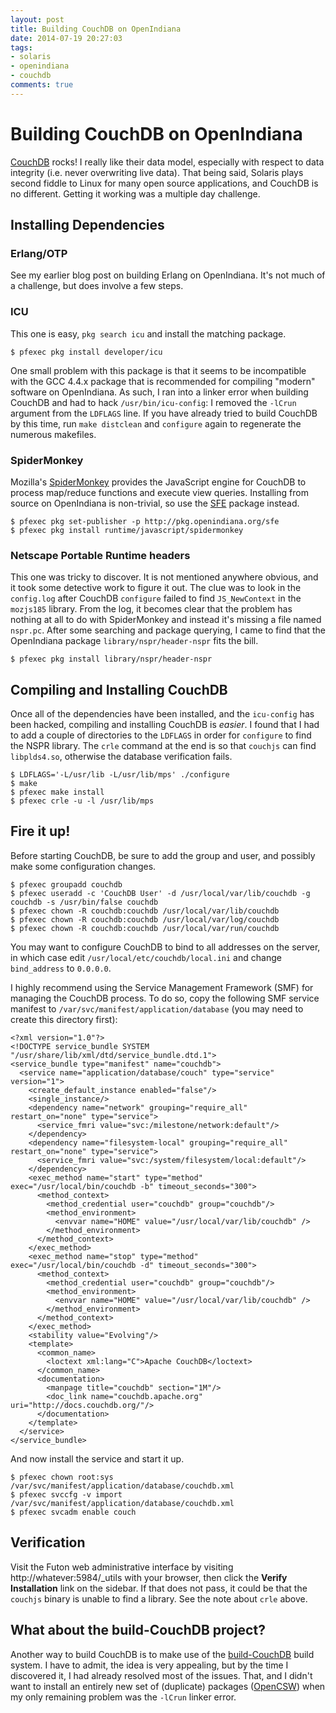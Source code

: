 ```yaml
---
layout: post
title: Building CouchDB on OpenIndiana
date: 2014-07-19 20:27:03
tags:
- solaris
- openindiana
- couchdb
comments: true
---
```


# Building CouchDB on OpenIndiana

[CouchDB](http://couchdb.apache.org) rocks! I really like their data model, especially with respect to data integrity (i.e. never overwriting live data). That being said, Solaris plays second fiddle to Linux for many open source applications, and CouchDB is no different. Getting it working was a multiple day challenge.

## Installing Dependencies

### Erlang/OTP

See my earlier blog post on building Erlang on OpenIndiana. It's not much of a challenge, but does involve a few steps.

### ICU

This one is easy, `pkg search icu` and install the matching package.

```
$ pfexec pkg install developer/icu
```

One small problem with this package is that it seems to be incompatible with the GCC 4.4.x package that is recommended for compiling "modern" software on OpenIndiana. As such, I ran into a linker error when building CouchDB and had to hack `/usr/bin/icu-config`: I removed the `-lCrun` argument from the `LDFLAGS` line. If you have already tried to build CouchDB by this time, run `make distclean` and `configure` again to regenerate the numerous makefiles.

### SpiderMonkey

Mozilla's [SpiderMonkey](https://developer.mozilla.org/en-US/docs/Mozilla/Projects/SpiderMonkey) provides the JavaScript engine for CouchDB to process map/reduce functions and execute view queries. Installing from source on OpenIndiana is non-trivial, so use the [SFE](http://wiki.openindiana.org/oi/Spec+Files+Extra+Repository) package instead.

```
$ pfexec pkg set-publisher -p http://pkg.openindiana.org/sfe
$ pfexec pkg install runtime/javascript/spidermonkey
```

### Netscape Portable Runtime headers

This one was tricky to discover. It is not mentioned anywhere obvious, and it took some detective work to figure it out. The clue was to look in the `config.log` after CouchDB `configure` failed to find `JS_NewContext` in the `mozjs185` library. From the log, it becomes clear that the problem has nothing at all to do with SpiderMonkey and instead it's missing a file named `nspr.pc`. After some searching and package querying, I came to find that the OpenIndiana package `library/nspr/header-nspr` fits the bill.

```
$ pfexec pkg install library/nspr/header-nspr
```

## Compiling and Installing CouchDB

Once all of the dependencies have been installed, and the `icu-config` has been hacked, compiling and installing CouchDB is _easier_. I found that I had to add a couple of directories to the `LDFLAGS` in order for `configure` to find the NSPR library. The `crle` command at the end is so that `couchjs` can find `libplds4.so`, otherwise the database verification fails.

```
$ LDFLAGS='-L/usr/lib -L/usr/lib/mps' ./configure
$ make
$ pfexec make install
$ pfexec crle -u -l /usr/lib/mps
```

## Fire it up!

Before starting CouchDB, be sure to add the group and user, and possibly make some configuration changes.

```
$ pfexec groupadd couchdb
$ pfexec useradd -c 'CouchDB User' -d /usr/local/var/lib/couchdb -g couchdb -s /usr/bin/false couchdb
$ pfexec chown -R couchdb:couchdb /usr/local/var/lib/couchdb
$ pfexec chown -R couchdb:couchdb /usr/local/var/log/couchdb
$ pfexec chown -R couchdb:couchdb /usr/local/var/run/couchdb
```

You may want to configure CouchDB to bind to all addresses on the server, in which case edit `/usr/local/etc/couchdb/local.ini` and change `bind_address` to `0.0.0.0`.

I highly recommend using the Service Management Framework (SMF) for managing the CouchDB process. To do so, copy the following SMF service manifest to `/var/svc/manifest/application/database` (you may need to create this directory first):

```
<?xml version="1.0"?>
<!DOCTYPE service_bundle SYSTEM "/usr/share/lib/xml/dtd/service_bundle.dtd.1">
<service_bundle type="manifest" name="couchdb">
  <service name="application/database/couch" type="service" version="1">
    <create_default_instance enabled="false"/>
    <single_instance/>
    <dependency name="network" grouping="require_all" restart_on="none" type="service">
      <service_fmri value="svc:/milestone/network:default"/>
    </dependency>
    <dependency name="filesystem-local" grouping="require_all" restart_on="none" type="service">
      <service_fmri value="svc:/system/filesystem/local:default"/>
    </dependency>
    <exec_method name="start" type="method" exec="/usr/local/bin/couchdb -b" timeout_seconds="300">
      <method_context>
        <method_credential user="couchdb" group="couchdb"/>
        <method_environment>
          <envvar name="HOME" value="/usr/local/var/lib/couchdb" />
        </method_environment>
      </method_context>
    </exec_method>
    <exec_method name="stop" type="method" exec="/usr/local/bin/couchdb -d" timeout_seconds="300">
      <method_context>
        <method_credential user="couchdb" group="couchdb"/>
        <method_environment>
          <envvar name="HOME" value="/usr/local/var/lib/couchdb" />
        </method_environment>
      </method_context>
    </exec_method>
    <stability value="Evolving"/>
    <template>
      <common_name>
        <loctext xml:lang="C">Apache CouchDB</loctext>
      </common_name>
      <documentation>
        <manpage title="couchdb" section="1M"/>
        <doc_link name="couchdb.apache.org" uri="http://docs.couchdb.org/"/>
      </documentation>
    </template>
  </service>
</service_bundle>
```

And now install the service and start it up.

```
$ pfexec chown root:sys /var/svc/manifest/application/database/couchdb.xml
$ pfexec svccfg -v import /var/svc/manifest/application/database/couchdb.xml
$ pfexec svcadm enable couch
```

## Verification

Visit the Futon web administrative interface by visiting http://whatever:5984/_utils with your browser, then click the __Verify Installation__ link on the sidebar. If that does not pass, it could be that the `couchjs` binary is unable to find a library. See the note about `crle` above.

## What about the build-CouchDB project?

Another way to build CouchDB is to make use of the [build-CouchDB](https://github.com/jhs/build-couchdb) build system. I have to admit, the idea is very appealing, but by the time I discovered it, I had already resolved most of the issues. That, and I didn't want to install an entirely new set of (duplicate) packages ([OpenCSW](http://www.opencsw.org)) when my only remaining problem was the `-lCrun` linker error.
